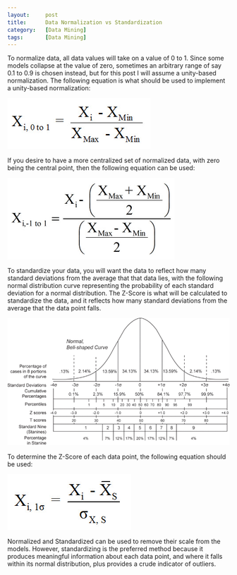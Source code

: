 ```yaml
---
layout:     post
title:      Data Normalization vs Standardization
category:   [Data Mining] 
tags:		[Data Mining]
---
```


To normalize data, all data values will take on a value of 0 to 1.  Since some models collapse at the value of zero, sometimes an arbitrary range of say 0.1 to 0.9 is chosen instead, but for this post I will assume a unity-based normalization. The following equation is what should be used to implement a unity-based normalization:

![](/images/ML/Normalize.jpg)

If you desire to have a more centralized set of normalized data, with zero being the central point, then the following equation can be used:

![](/images/ML/Normalize2.jpg)

To standardize your data, you will want the data to reflect how many standard deviations from the average that that data lies, with the following normal distribution curve representing the probability of each standard deviation for a normal distribution. The Z-Score is what will be calculated to standardize the data, and it reflects how many standard deviations from the average that the data point falls.

![](/images/ML/scales.png)

To determine the Z-Score of each data point, the following equation should be used:

![](/images/ML/Standardize.jpg)

Normalized and Standardized can be used to remove their scale from the models. However, standardizing is the preferred method because it produces meaningful information about each data point, and where it falls  within its normal distribution, plus provides a crude indicator of outliers.

